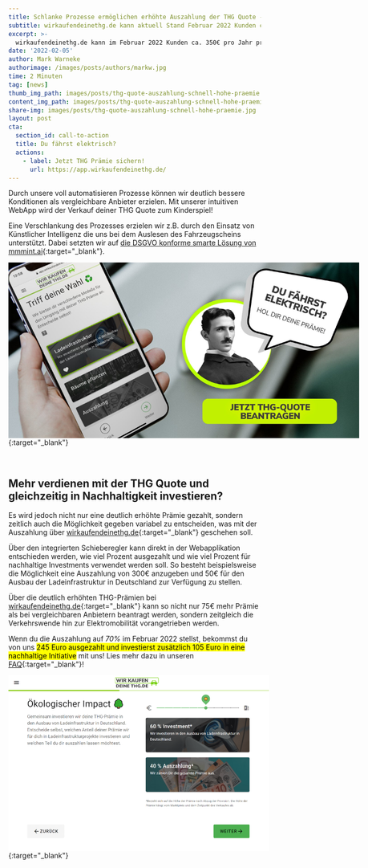 ```yaml
---
title: Schlanke Prozesse ermöglichen erhöhte Auszahlung der THG Quote - ca. 350€ pro Jahr im Feburar 2022 für dein E Auto
subtitle: wirkaufendeinethg.de kann aktuell Stand Februar 2022 Kunden ca. 350€ pro Jahr pro Elektroauto zur Auszahlung anbieten.
excerpt: >-
  wirkaufendeinethg.de kann im Februar 2022 Kunden ca. 350€ pro Jahr pro Elektroauto zur Auszahlung für die THG Quote anbieten - vergleichbarer Wettbewerb liegt nur bei ca. 275€ pro THG-Quote.
date: '2022-02-05'
author: Mark Warneke
authorimage: /images/posts/authors/markw.jpg
time: 2 Minuten
tag: [news]
thumb_img_path: images/posts/thg-quote-auszahlung-schnell-hohe-praemie.jpg
content_img_path: images/posts/thg-quote-auszahlung-schnell-hohe-praemie.jpg
share-img: images/posts/thg-quote-auszahlung-schnell-hohe-praemie.jpg
layout: post
cta:
  section_id: call-to-action
  title: Du fährst elektrisch?
  actions:
    - label: Jetzt THG Prämie sichern!
      url: https://app.wirkaufendeinethg.de/
--- 
```


Durch unsere voll automatisieren Prozesse können wir deutlich bessere Konditionen als vergleichbare Anbieter erzielen. Mit unserer intuitiven WebApp wird der Verkauf deiner THG Quote zum Kinderspiel!

Eine Verschlankung des Prozesses erzielen wir z.B. durch den Einsatz von Künstlicher Intelligenz die uns bei dem Auslesen des Fahrzeugscheins unterstützt. Dabei setzten wir auf [die DSGVO konforme smarte Lösung von mmmint.ai](https://www.mmmint.ai/solutions/fahrzeugscheinscanner/){:target="_blank"}.

[<img src="/images/banner-cta-thg-quote-beantragen-tesla.jpg" alt="Schlanke Prozesse für höhere THG Quote" style="margin: auto; display: block; max-width:800px; max-height:350px" />](https://app.wirkaufendeinethg.de){:target="_blank"}

<br/>

## Mehr verdienen mit der THG Quote und gleichzeitig in Nachhaltigkeit investieren?

Es wird jedoch nicht nur eine deutlich erhöhte Prämie gezahlt, sondern zeitlich auch die Möglichkeit gegeben variabel zu entscheiden, was mit der Auszahlung über [wirkaufendeinethg.de](https://www.wirkaufendeinethg.de){:target="_blank"} geschehen soll.

Über den integrierten Schieberegler kann direkt in der Webapplikation entschieden werden, wie viel Prozent ausgezahlt und wie viel Prozent für nachhaltige Investments verwendet werden soll. So besteht beispielsweise die Möglichkeit eine Auszahlung von 300€ anzugeben und 50€ für den Ausbau der Ladeinfrastruktur in Deutschland zur Verfügung zu stellen.

Über die deutlich erhöhten THG-Prämien bei [wirkaufendeinethg.de](https://www.wirkaufendeinethg.de){:target="_blank"} kann so nicht nur 75€ mehr Prämie als bei vergleichbaren Anbietern beantragt werden, sondern zeitgleich die Verkehrswende hin zur Elektromobilität vorangetrieben werden.

Wenn du die Auszahlung auf _70%_ im Februar 2022 stellst, bekommst du von uns <mark>245 Euro ausgezahlt und investierst zusätzlich 105 Euro in eine nachhaltige Initiative</mark> mit uns! Lies mehr dazu in unseren [FAQ](/faq){:target="_blank"}!

[<img src="/images/posts/2022-02-07-neue-Plattform-fuer-nachhaltige-THG-Quotenvermarktung/slider_wirkaufndeinethg.png" alt="Plattform wirkaufendeinethg.de" style="margin: auto; display: block; max-width:800px; max-height:350px" />](https://app.wirkaufendeinethg.de){:target="_blank"}
